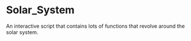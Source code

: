 # Solar_System
An interactive script that contains lots of functions that revolve around the solar system.
